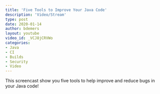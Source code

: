 ```yaml
---
title: 'Five Tools to Improve Your Java Code'
description: 'Video/Stream'
type: post
date: 2020-01-14
author: bdemers
layout: youtube
video_id: _VCJ8jCRVWo
categories:
- Java
- CI
- Builds
- Security
- Video
---
```


This screencast show you five tools to help improve and reduce bugs in your Java code!
